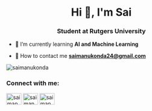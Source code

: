 <h1 align="center">Hi 👋, I'm Sai</h1>
<h3 align="center">Student at Rutgers University</h3>


- 📖 I’m currently learning **AI and Machine Learning**

- 📧 How to contact me **saimanukonda24@gmail.com**

<p><img align="center" src="https://github-readme-streak-stats.herokuapp.com/?user=saimanukonda&" alt="saimanukonda" /></p>

<h3 align="left">Connect with me:</h3>
<p align="left">
<a href="https://www.linkedin.com/in/saimanukonda/" target="blank"><img align="center" src="https://raw.githubusercontent.com/rahuldkjain/github-profile-readme-generator/master/src/images/icons/Social/linked-in-alt.svg" alt="saimanukonda" height="30" width="40" /></a>
<a href="https://leetcode.com/saimanukonda24/" target="blank"><img align="center" src="https://raw.githubusercontent.com/rahuldkjain/github-profile-readme-generator/master/src/images/icons/Social/leet-code.svg" alt="saimanukonda24" height="30" width="40" /></a>
<a href="https://leetcode.com/saimanukonda24/" target="blank"><img align="center" src="https://raw.githubusercontent.com/rahuldkjain/github-profile-readme-generator/master/src/images/icons/Social/email.svg" alt="saimanukonda24" height="30" width="40" /></a>
</p>